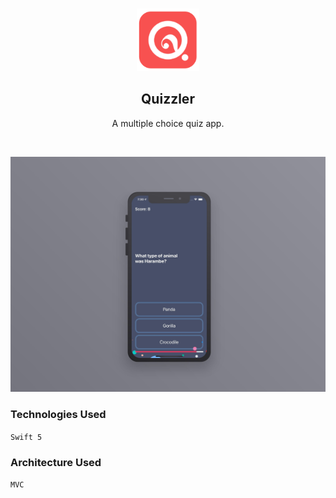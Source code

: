 <!-- PROJECT LOGO -->
<br />
<p align="center">
   <img src="ScreenShot/logo.png" alt="Logo" width="100" height="100">
  <h2 align="center">Quizzler</h2>
</p>
<p align="center">
A multiple choice quiz app.
</p>
<br>

![port-git](ScreenShot/ScreenShot.jpg)

### Technologies Used

`Swift 5`

### Architecture Used

`MVC`
